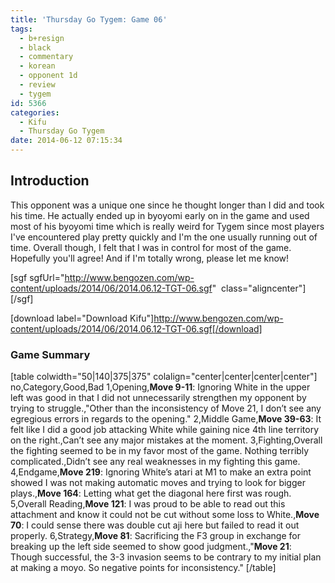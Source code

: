 ```yaml
---
title: 'Thursday Go Tygem: Game 06'
tags:
  - b+resign
  - black
  - commentary
  - korean
  - opponent 1d
  - review
  - tygem
id: 5366
categories:
  - Kifu
  - Thursday Go Tygem
date: 2014-06-12 07:15:34
---
```


## Introduction

This opponent was a unique one since he thought longer than I did and took his time. He actually ended up in byoyomi early on in the game and used most of his byoyomi time which is really weird for Tygem since most players I've encountered play pretty quickly and I'm the one usually running out of time. Overall though, I felt that I was in control for most of the game. Hopefully you'll agree! And if I'm totally wrong, please let me know!

[sgf sgfUrl="http://www.bengozen.com/wp-content/uploads/2014/06/2014.06.12-TGT-06.sgf"  class="aligncenter"][/sgf]

[download label="Download Kifu"]http://www.bengozen.com/wp-content/uploads/2014/06/2014.06.12-TGT-06.sgf[/download]

### Game Summary

[table colwidth="50|140|375|375" colalign="center|center|center|center"]
no,Category,Good,Bad
1,Opening,**Move 9-11**: Ignoring White in the upper left was good in that I did not unnecessarily strengthen my opponent by trying to struggle.,"Other than the inconsistency of Move 21, I don’t see any egregious errors in regards to the opening."
2,Middle Game,**Move 39-63**: It felt like I did a good job attacking White while gaining nice 4th line territory on the right.,Can’t see any major mistakes at the moment.
3,Fighting,Overall the fighting seemed to be in my favor most of the game. Nothing terribly complicated.,Didn’t see any real weaknesses in my fighting this game.
4,Endgame,**Move 219**: Ignoring White’s atari at M1 to make an extra point showed I was not making automatic moves and trying to look for bigger plays.,**Move 164**: Letting what get the diagonal here first was rough.
5,Overall Reading,**Move 121**: I was proud to be able to read out this attachment and know it could not be cut without some loss to White.,**Move 70**: I could sense there was double cut aji here but failed to read it out properly.
6,Strategy,**Move 81**: Sacrificing the F3 group in exchange for breaking up the left side seemed to show good judgment.,"**Move 21**: Though successful, the 3-3 invasion seems to be contrary to my initial plan at making a moyo. So negative points for inconsistency."
[/table]